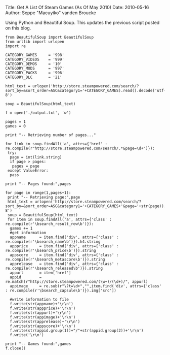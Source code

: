 Title: Get A List Of Steam Games (As Of May 2010)
Date: 2010-05-16
Author: Seppe "Macuyiko" vanden Broucke

Using Python and Beautiful Soup. This updates the previous script posted on this blog.

    from BeautifulSoup import BeautifulSoup
    from urllib import urlopen
    import re

    CATEGORY_GAMES     = '998'
    CATEGORY_VIDEOS    = '999'
    CATEGORY_DEMOS     = '10'
    CATEGORY_MODS      = '997'
    CATEGORY_PACKS     = '996'
    CATEGORY_DLC       = '21'

    html_text = urlopen('http://store.steampowered.com/search/?sort_by=&sort_order=ASC&category1='+CATEGORY_GAMES).read().decode('utf-8')

    soup = BeautifulSoup(html_text)

    f = open('./output.txt', 'w')

    pages = 1
    games = 0

    print "-- Retrieving number of pages..."

    for link in soup.findAll('a', attrs={'href' : re.compile(r"http://store.steampowered.com/search/.*&page=\d+")}):
     try:
      page = int(link.string)
      if page > pages:
       pages = page
     except ValueError:
      pass

    print "-- Pages found:",pages

    for page in range(1,pages+1):
     print "-- Retrieving page:",page
     html_text = urlopen('http://store.steampowered.com/search/?sort_by=&sort_order=ASC&category1='+CATEGORY_GAMES+'&page='+str(page)).read().decode('utf-8')
     soup = BeautifulSoup(html_text)
     for item in soup.findAll('a', attrs={'class' : re.compile(r'\bsearch_result_row\b')}):
      games += 1
      #get information
      appname      = item.find('div', attrs={'class' : re.compile(r'\bsearch_name\b')}).h4.string
      appprice     = item.find('div', attrs={'class' : re.compile(r'\bsearch_price\b')}).string
      appscore     = item.find('div', attrs={'class' : re.compile(r'\bsearch_metascore\b')}).string
      apprelease   = item.find('div', attrs={'class' : re.compile(r'\bsearch_released\b')}).string
      appurl       = item['href']
      appid        = re.match(r"http://store.steampowered.com/(\w+)/(\d+)/", appurl)
      appimage     = re.sub(r"\?t=\d+","",item.find('div', attrs={'class' : re.compile(r'\bsearch_capsule\b')}).img['src'])

      #write information to file
      f.write(str(appname)+'\r\n')
      f.write(str(appprice)+'\r\n')
      f.write(str(appurl)+'\r\n')
      f.write(str(appimage)+'\r\n')
      f.write(str(apprelease)+'\r\n')
      f.write(str(appscore)+'\r\n')
      f.write(str(appid.group(1))+"/"+str(appid.group(2))+'\r\n')
      f.write('\r\n')

    print "-- Games found:",games
    f.close()
